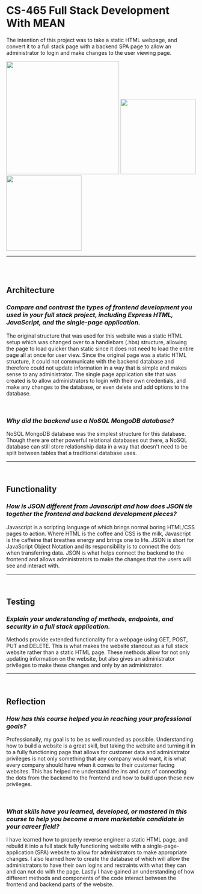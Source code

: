 <h1>CS-465 Full Stack Development With MEAN</h1>
<p>The intention of this project was to take a static HTML webpage, and convert it to a full stack page with a backend SPA page to allow an administrator to login and make changes to the user viewing page.</p>

<p float= "left">
<img src="https://user-images.githubusercontent.com/85845285/185636788-311ae918-1d37-4bd4-b8d2-7982b6256f05.png" width=300>
<img src="https://user-images.githubusercontent.com/85845285/185634858-709de38d-a5c8-41b5-aa69-c348691de4f2.png" width=200>
<img src="https://user-images.githubusercontent.com/85845285/185636174-aed90634-1dbd-4337-8444-de834a487b1f.png" width=200>
</p>
<hr>
<br>
<br>


<h2>Architecture</h2>
<h3><em>Compare and contrast the types of frontend development you used in your full stack project, including Express HTML, JavaScript, and the single-page application.</em></h3>
<p>The original structure that was used for this website was a static HTML setup which was changed over to a handlebars (.hbs) structure, allowing the page to load quicker than static since it does not need to load the entire page all at once for user view. Since the original page was a static HTML structure, it could not communicate with the backend database and therefore could not update information in a way that is simple and makes sense to any administrator. The single page application site that was created is to allow administrators to login with their own credentials, and make any changes to the database, or even delete and add options to the database.</p>
<br>
<h3><em>Why did the backend use a NoSQL MongoDB database?</em></h3>
<p>NoSQL MongoDB database was the simplest structure for this database. Though there are other powerful relational databases out there, a NoSQL database can still store relationship data in a way that doesn't need to be split between tables that a traditional database uses.</p>
<hr>
<br>


<h2>Functionality</h2>
<h3><em>How is JSON different from Javascript and how does JSON tie together the frontend and backend development pieces?</em></h3>
<p>Javascript is a scripting language of which brings normal boring HTML/CSS pages to action. Where HTML is the coffee and CSS is the milk, Javascript is the caffeine that breathes energy and brings one to life. JSON is short for JavaScript Object Notation and its responsibility is to connect the dots when transferring data. JSON is what helps connect the backend to the frontend and allows administrators to make the changes that the users will see and interact with.</p>
<hr>
<br>
<h2>Testing</h2>
<h3><em>Explain your understanding of methods, endpoints, and security in a full stack application.</em></h3>
<p>Methods provide extended functionality for a webpage using GET, POST, PUT and DELETE. This is what makes the website standout as a full stack website rather than a static HTML page. These methods allow for not only updating information on the website, but also gives an administrator privileges to make these changes and only by an administrator.</p>
<hr>
<br>
<h2>Reflection</h2>
<h3><em>How has this course helped you in reaching your professional goals?</em></h3>
<p>Professionally, my goal is to be as well rounded as possible. Understanding how to build a website is a great skill, but taking the website and turning it in to a fully functioning page that allows for customer data and administrator privileges is not only something that any company would want, it is what every company should have when it comes to their customer facing websites. This has helped me understand the ins and outs of connecting the dots from the backend to the frontend and how to build upon these new privileges.</p>
<br>
<h3><em>What skills have you learned, developed, or mastered in this course to help you become a more marketable candidate in your career field?</em></h3>
<p>I have learned how to properly reverse engineer a static HTML page, and rebuild it into a full stack fully functioning website with a single-page-application (SPA) website to allow for administrators to make appropriate changes. I also learned how to create the database of which will allow the administrators to have their own logins and restraints with what they can and can not do with the page. Lastly I have gained an understanding of how different methods and components of the code interact between the frontend and backend parts of the website.</p>
